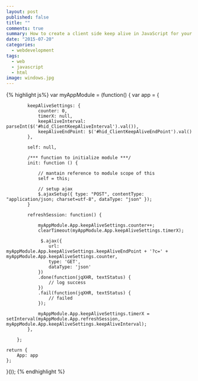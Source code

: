```yaml
---
layout: post
published: false
title: ""
comments: true
summary: How to create a client side keep alive in JavaScript for your website
date: "2015-07-20"
categories: 
  - webdevelopment
tags: 
  - web
  - javascript
  - html
image: windows.jpg
---
```


{% highlight js%}
var myAppModule = (function() {
	var 
        app = {

            keepAliveSettings: {
                counter: 0,
                timerX: null,
				keepAliveInterval: parseInt($('#hid_ClientKeepAliveInterval').val()),
				keepAliveEndPoint: $('#hid_ClientKeepAliveEndPoint').val()
            },

            self: null,
			
			/*** function to initialize module ***/
            init: function () {
                
				// mantain reference to module scope of this
                self = this;
				
                // setup ajax
                $.ajaxSetup({ type: "POST", contentType: "application/json; charset=utf-8", dataType: "json" });
			}
			
			refreshSession: function() {
                
				myAppModule.App.keepAliveSettings.counter++;
                clearTimeout(myAppModule.App.keepAliveSettings.timerX);

                 $.ajax({
                    url: myAppModule.App.keepAliveSettings.keepAliveEndPoint + '?c=' + myAppModule.App.keepAliveSettings.counter,
                    type: 'GET',
                    dataType: 'json'
                })
                .done(function(jqXHR, textStatus) { 
                    // log success
                })
                .fail(function(jqXHR, textStatus) {
                    // failed
                });

                myAppModule.App.keepAliveSettings.timerX = setInterval(myAppModule.App.refreshSession, myAppModule.App.keepAliveSettings.keepAliveInterval);
            },
			
		};
	
	return {
        App: app
    };

}());
{% endhighlight %}